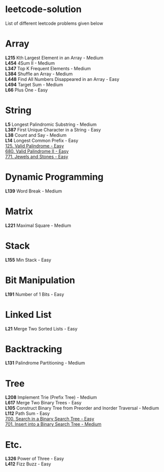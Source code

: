 # leetcode-solution
List of different leetcode problems given below


# Array
<b>L215</b> Kth Largest Element in an Array - Medium </br>
<b>L454</b> 4Sum II - Medium </br>
<b>L347</b> Top K Frequent Elements - Medium </br>
<b>L384</b> Shuffle an Array - Medium </br>
<b>L448</b> Find All Numbers Disappeared in an Array - Easy </br>
<b>L494</b> Target Sum - Medium </br>
<b>L66</b> Plus One - Easy </br>

# String
<b>L5</b> Longest Palindromic Substring - Medium </br>
<b>L387</b> First Unique Character in a String - Easy </br>
<b>L38</b> Count and Say - Medium </br>
<b>L14</b> Longest Common Prefix - Easy </br>
<a href="https://leetcode.com/problems/valid-palindrome/">125. Valid Palindrome - Easy</a> </br>
<a href="https://leetcode.com/problems/valid-palindrome-ii/">680. Valid Palindrome II - Easy</a> </br>
<a href="https://leetcode.com/problems/jewels-and-stones/">771. Jewels and Stones - Easy</a> </br>


# Dynamic Programming
<b>L139</b> Word Break - Medium </br>

# Matrix
<b>L221</b> Maximal Square - Medium </br>

# Stack
<b>L155</b> Min Stack - Easy

# Bit Manipulation
<b>L191</b> Number of 1 Bits - Easy

# Linked List
<b>L21</b> Merge Two Sorted Lists - Easy

# Backtracking
<b>L131</b> Palindrome Partitioning - Medium

# Tree
<b>L208</b> Implement Trie (Prefix Tree) - Medium </br>
<b>L617</b> Merge Two Binary Trees - Easy </br>
<b>L105</b> Construct Binary Tree from Preorder and Inorder Traversal - Medium </br>
<b>L112</b> Path Sum - Easy </br>
<a href="https://leetcode.com/problems/search-in-a-binary-search-tree/">700. Search in a Binary Search Tree - Easy</a> </br>
<a href="https://leetcode.com/problems/insert-into-a-binary-search-tree/">701. Insert into a Binary Search Tree - Medium</a> </br>


# Etc.
<b>L326</b> Power of Three - Easy </br>
<b>L412</b> Fizz Buzz - Easy </br>
